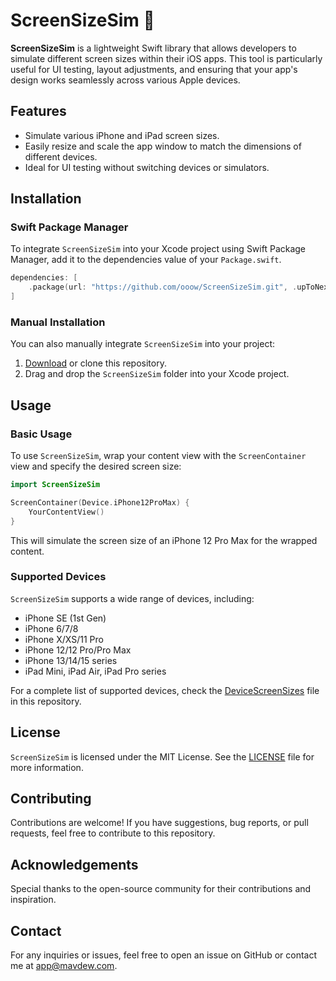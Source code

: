 # ScreenSizeSim 📱

**ScreenSizeSim** is a lightweight Swift library that allows developers to simulate different screen sizes within their iOS apps. This tool is particularly useful for UI testing, layout adjustments, and ensuring that your app's design works seamlessly across various Apple devices.

## Features

- Simulate various iPhone and iPad screen sizes.
- Easily resize and scale the app window to match the dimensions of different devices.
- Ideal for UI testing without switching devices or simulators.

## Installation

### Swift Package Manager

To integrate `ScreenSizeSim` into your Xcode project using Swift Package Manager, add it to the dependencies value of your `Package.swift`.

```swift
dependencies: [
    .package(url: "https://github.com/ooow/ScreenSizeSim.git", .upToNextMajor(from: "1.0.0"))
]
```

### Manual Installation

You can also manually integrate `ScreenSizeSim` into your project:

1. [Download](https://github.com/ooow/ScreenSizeSim/archive/refs/heads/main.zip) or clone this repository.
2. Drag and drop the `ScreenSizeSim` folder into your Xcode project.

## Usage

### Basic Usage

To use `ScreenSizeSim`, wrap your content view with the `ScreenContainer` view and specify the desired screen size:

```swift
import ScreenSizeSim

ScreenContainer(Device.iPhone12ProMax) {
    YourContentView()
}
```

This will simulate the screen size of an iPhone 12 Pro Max for the wrapped content.

### Supported Devices

`ScreenSizeSim` supports a wide range of devices, including:

- iPhone SE (1st Gen)
- iPhone 6/7/8
- iPhone X/XS/11 Pro
- iPhone 12/12 Pro/Pro Max
- iPhone 13/14/15 series
- iPad Mini, iPad Air, iPad Pro series

For a complete list of supported devices, check the [DeviceScreenSizes](Sources/ScreenSizeSim/DeviceScreenSize.swift) file in this repository.

## License

`ScreenSizeSim` is licensed under the MIT License. See the [LICENSE](https://github.com/ooow/ScreenSizeSim/blob/main/LICENSE) file for more information.

## Contributing

Contributions are welcome! If you have suggestions, bug reports, or pull requests, feel free to contribute to this repository.

## Acknowledgements

Special thanks to the open-source community for their contributions and inspiration.

## Contact

For any inquiries or issues, feel free to open an issue on GitHub or contact me at [app@mavdew.com](mailto:app@mavdew.com).
